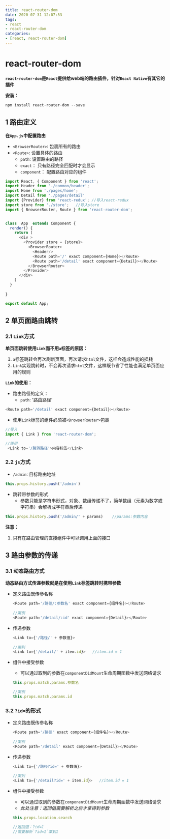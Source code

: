 ```yaml
---
title: react-router-dom
date: 2020-07-31 12:07:53
tags:
- react
- react-router-dom
categories:
- [react, react-router-dom]
---
```


#  react-router-dom

**`react-router-dom`是`React`提供给web端的路由插件，针对`React Native`有其它的插件**

**安装：**

```js
npm install react-router-dom --save
```



##  1 路由定义

**在`App.js`中配置路由**

* `<BrowserRouter>`: 包裹所有的路由
* `<Route>`: 设置具体的路由
  * `path`:  设置路由的路径
  * `exact`： 只有路径完全匹配时才会显示
  * `component`： 配置路由对应的组件

```js
import React, { Component } from 'react';
import Header from './common/header';
import Home from './pages/home';
import Detail from './pages/detail'
import {Provider} from 'react-redux'; //导入react-redux
import store from './store';   //导入store
import { BrowserRouter, Route } from 'react-router-dom';


class  App  extends Component {
  render() {
    return (
      <div >
        <Provider store = {store}>  
          <BrowserRouter>
            <Header/> 
            <Route path='/' exact component={Home}></Route>
            <Route path='/detail' exact component={Detail}></Route>
          </BrowserRouter>          
        </Provider>   
      </div>
    )
  }
  
}

export default App;

```

##  2 单页面路由跳转

###  2.1 `Link`方式

**单页面跳转使用`Link`而不用`a`标签的原因：**

1. `a`标签跳转会再次刷新页面，再次请求`html`文件，这样会造成性能的损耗
2. `Link`实现跳转时，不会再次请求`html`文件，这样既节省了性能也满足单页面应用的规则

**`Link`的使用：**

* 路由路径的定义：
  * `path`: '路由路径'

```js
<Route path='/detail' exact component={Detail}></Route>
```

* 使用`Link`标签的组件必须被`<BrowserRouter>`包裹

```js
//导入
import { Link } from 'react-router-dom';

//使用
 <Link to='/跳转路径'>内容标签</Link>
```

###  2.2 `js`方式

* `/admin`: 目标路由地址

```js
this.props.history.push('/admin')   
```

* 跳转带参数的形式
  * 参数只能是字符串形式，对象、数组传递不了，简单数组（元素为数字或字符串）会解析成字符串后传递

```js
this.props.history.push('/admin/' + params)    //params:参数内容
```

**注意：**

1. 只有在路由管理的直接组件中可以调用上面的接口



##  3 路由参数的传递

###  3.1 动态路由方式

**动态路由方式传递参数就是在使用`Link`标签跳转时携带参数**

* 定义路由既传参名称

  ```js
  <Route path='/路径/:参数名' exact component={组件名}></Route>
   
  //案例
  <Route path='/detail/:id' exact component={Detail}></Route>
  ```

* 传递参数

  ```js
  <Link to={'/路径/' + 参数值}>
      
  //案列
  <Link to={'/detail/' + item.id}>   //item.id = 1
  ```

* 组件中接受参数

  * 可以通过取到的参数在`componentDidMount`生命周期函数中发送网络请求

  ```js
  this.props.match.params.参数名
  
  //案例
  this.props.match.params.id
  ```




###  3.2 `?id=`的形式

* 定义路由既传参名称

  ```js
  <Route path='/路径' exact component={组件名}></Route>
   
  //案例
  <Route path='/detail' exact component={Detail}></Route>
  ```

* 传递参数

  ```js
  <Link to={'/路径?id=' + 参数值}>
      
  //案列
  <Link to={'/detail?id=' + item.id}>   //item.id = 1
  ```

* 组件中接受参数

  * 可以通过取到的参数在`componentDidMount`生命周期函数中发送网络请求
  * *此处注意：返回值需要解析之后才拿得到参数*

  ```js
  this.props.location.search
  
  //返回值：?id=1
  //需要解析`?id=1`拿到1
  
  ```

